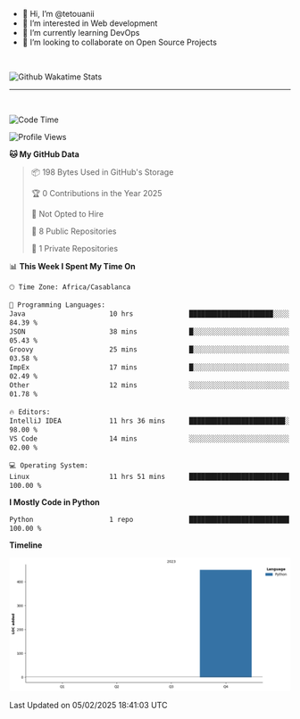 - 👋 Hi, I’m @tetouanii
- 👀 I’m interested in Web development
- 🌱 I’m currently learning DevOps
- 💞️ I’m looking to collaborate on Open Source Projects

<br/>


![Github Wakatime Stats](https://github-readme-stats.vercel.app/api/wakatime/?username=@walidbosso&layout=compact&&theme=default&link="https://www.github.com/USERNAME/") 

--- 

<br/>


  
<!--START_SECTION:waka-->
![Code Time](http://img.shields.io/badge/Code%20Time-258%20hrs%2012%20mins-blue)

![Profile Views](http://img.shields.io/badge/Profile%20Views-0-blue)

**🐱 My GitHub Data** 

> 📦 198 Bytes Used in GitHub's Storage 
 > 
> 🏆 0 Contributions in the Year 2025
 > 
> 🚫 Not Opted to Hire
 > 
> 📜 8 Public Repositories 
 > 
> 🔑 1 Private Repositories 
 > 
📊 **This Week I Spent My Time On** 

```text
🕑︎ Time Zone: Africa/Casablanca

💬 Programming Languages: 
Java                     10 hrs              █████████████████████░░░░   84.39 % 
JSON                     38 mins             █░░░░░░░░░░░░░░░░░░░░░░░░   05.43 % 
Groovy                   25 mins             █░░░░░░░░░░░░░░░░░░░░░░░░   03.58 % 
ImpEx                    17 mins             █░░░░░░░░░░░░░░░░░░░░░░░░   02.49 % 
Other                    12 mins             ░░░░░░░░░░░░░░░░░░░░░░░░░   01.78 % 

🔥 Editors: 
IntelliJ IDEA            11 hrs 36 mins      ████████████████████████░   98.00 % 
VS Code                  14 mins             ░░░░░░░░░░░░░░░░░░░░░░░░░   02.00 % 

💻 Operating System: 
Linux                    11 hrs 51 mins      █████████████████████████   100.00 % 
```

**I Mostly Code in Python** 

```text
Python                   1 repo              █████████████████████████   100.00 % 
```



**Timeline**

![Lines of Code chart](https://raw.githubusercontent.com/tetouanii/tetouanii/main/assets/bar_graph.png)


 Last Updated on 05/02/2025 18:41:03 UTC
<!--END_SECTION:waka-->
